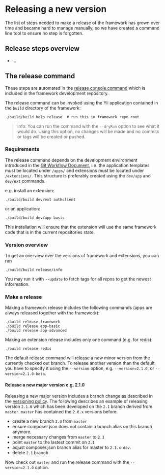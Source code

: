 Releasing a new version
=======================

The list of steps needed to make a release of the framework has grown over time and became
hard to manage manually, so we have created a command line tool to ensure no step is forgotten.

Release steps overview
----------------------

- ...

The release command
-------------------

These steps are automated in the [release console command](../../build/controllers/ReleaseController.php)
which is included in the framework development repository.

The release command can be invoked using the Yii application contained in the `build` directory of 
the framework:

    ./build/build help release  # run this in framework repo root

> Info: You can run the command with the `--dryRun` option to see what it would do. Using this option,
> no changes will be made and no commits or tags will be created or pushed.

### Requirements

The release command depends on the development environment introduced in
the [Git Workflow Document](git-workflow.md#extensions), i.e. the application 
templates must be located under `/apps/` and extensions must be located under `/extensions/`.
This structure is preferably created using the `dev/app` and `dev/ext` commands.

e.g. install an extension:

    ./build/build dev/ext authclient

or an application:

    ./build/build dev/app basic

This installation will ensure that the extension will use the same framework code that is in the current
repositories state.

### Version overview

To get an overview over the versions of framework and extensions, you can run

    ./build/build release/info

You may run it with `--update` to fetch tags for all repos to get the newest information.

### Make a release

Making a framework release includes the following commands (apps are always released together with the framework):

    ./build release framework
    ./build release app-basic
    ./build release app-advanced

Making an extension release includes only one command (e.g. for redis):

    ./build release redis

The default release command will release a new minor version from the currently checked out branch.
To release another version than the default, you have to specify it using the `--version` option, e.g.
`--version=2.1.0`, or `--version=2.1.0-beta`.


#### Release a new major version e.g. 2.1.0

Releasing a new major version includes a branch change as described in the
[versioning policy](versions.md).
The following describes an example of releasing version `2.1.0` which has been
developed on the `2.1` branch derived from `master`. `master` has contained the `2.0.x` versions
before.

- create a new branch `2.0` from `master`
- ensure composer.json does not contain a branch alias on this branch anymore.
- merge necessary changes from `master` to `2.1`
- point `master` to the lastest commit on `2.1`
- adjust composer.json branch alias for master to `2.1.x-dev`.
- delete `2.1` branch

Now check out `master` and run the release command with the `--version=2.1.0` option. 


